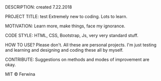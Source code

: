 DESCRIPTION: created 7.22.2018

PROJECT TITLE: test
Extremely new to coding. Lots to learn.

MOTIVATION:
Learn more, make things, face my ignorance. 

CODE STYLE:
HTML, CSS, Bootstrap, Js, very very standard stuff.

HOW TO USE?
Please don't. All these are personal projects. 
I'm just testing and learning and designing and coding these all by myself.

CONTRIBUTE:
Suggestions on methods and modes of improvement are okay.

MIT © Ferwina

